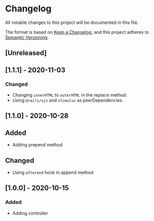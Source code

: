 # Changelog
All notable changes to this project will be documented in this file.

The format is based on [Keep a Changelog](https://keepachangelog.com/en/1.0.0/),
and this project adheres to [Semantic Versioning](https://semver.org/spec/v2.0.0.html).

## [Unreleased]

## [1.1.1] - 2020-11-03
### Changed
- Changing `innerHTML` to `outerHTML` in the replace method.
- Using `@rails/ujs` and `stimulus` as peerDependencies.

## [1.1.0] - 2020-10-28
## Added
- Adding prepend method

## Changed
- Using `afterend` hook in append method

## [1.0.0] - 2020-10-15

### Added

- Adding controller
